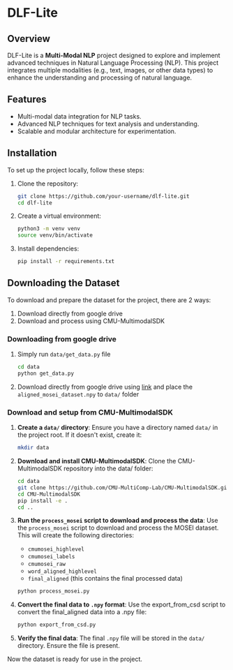 # DLF-Lite

## Overview
DLF-Lite is a **Multi-Modal NLP** project designed to explore and implement advanced techniques in Natural Language Processing (NLP). This project integrates multiple modalities (e.g., text, images, or other data types) to enhance the understanding and processing of natural language.

## Features
- Multi-modal data integration for NLP tasks.
- Advanced NLP techniques for text analysis and understanding.
- Scalable and modular architecture for experimentation.

## Installation
To set up the project locally, follow these steps:

1. Clone the repository:
   ```bash
   git clone https://github.com/your-username/dlf-lite.git
   cd dlf-lite
   ```
2. Create a virtual environment:
    ```bash
    python3 -m venv venv
    source venv/bin/activate
    ```
3. Install dependencies:
    ```bash
    pip install -r requirements.txt
    ```


## Downloading the Dataset

To download and prepare the dataset for the project, there are 2 ways:

1. Download directly from google drive
2. Download and process using CMU-MultimodalSDK

### Downloading from google drive

1. Simply run `data/get_data.py` file
    ```bash
    cd data
    python get_data.py
    ```

2. Download directly from google drive using [link](https://drive.google.com/drive/u/1/folders/1BTFoX4LmaFdA6ikGZcj8KNh7DyDHFQCH) and place the `aligned_mosei_dataset.npy` to `data/` folder

### Download and setup from CMU-MultimodalSDK

1. **Create a `data/` directory**:
   Ensure you have a directory named `data/` in the project root. If it doesn't exist, create it:
   ```bash
   mkdir data
   ```
2. **Download and install CMU-MultimodalSDK**:
    Clone the CMU-MultimodalSDK repository into the data/ folder:
    ```bash
    cd data
    git clone https://github.com/CMU-MultiComp-Lab/CMU-MultimodalSDK.git
    cd CMU-MultimodalSDK
    pip install -e .
    cd ..
    ```

3. **Run the `process_mosei` script to download and process the data**:
    Use the `process_mosei` script to download and process the MOSEI dataset. This will create the following directories:
    - `cmumosei_highlevel`
    - `cmumosei_labels`
    - `cmumosei_raw`
    - `word_aligned_highlevel`
    - `final_aligned` (this contains the final processed data)
    
    ```bash
    python process_mosei.py
    ```

4. **Convert the final data to `.npy` format**:
    Use the export_from_csd script to convert the final_aligned data into a .npy file:
    ```bash
    python export_from_csd.py
    ```

5. **Verify the final data**:
    The final `.npy` file will be stored in the `data/` directory. Ensure the file is present.

Now the dataset is ready for use in the project.